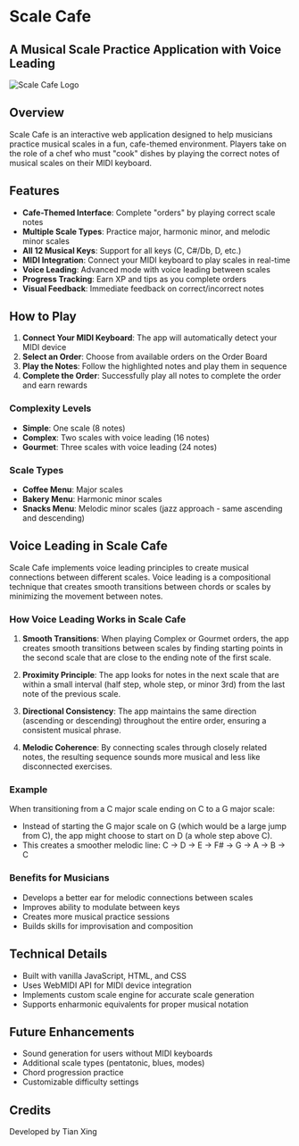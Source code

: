 # Scale Cafe

## A Musical Scale Practice Application with Voice Leading

![Scale Cafe Logo](https://img.shields.io/badge/🎵-Scale%20Cafe-orange)

## Overview

Scale Cafe is an interactive web application designed to help musicians practice musical scales in a fun, cafe-themed environment. Players take on the role of a chef who must "cook" dishes by playing the correct notes of musical scales on their MIDI keyboard.

## Features

- **Cafe-Themed Interface**: Complete "orders" by playing correct scale notes
- **Multiple Scale Types**: Practice major, harmonic minor, and melodic minor scales
- **All 12 Musical Keys**: Support for all keys (C, C#/Db, D, etc.)
- **MIDI Integration**: Connect your MIDI keyboard to play scales in real-time
- **Voice Leading**: Advanced mode with voice leading between scales
- **Progress Tracking**: Earn XP and tips as you complete orders
- **Visual Feedback**: Immediate feedback on correct/incorrect notes

## How to Play

1. **Connect Your MIDI Keyboard**: The app will automatically detect your MIDI device
2. **Select an Order**: Choose from available orders on the Order Board
3. **Play the Notes**: Follow the highlighted notes and play them in sequence
4. **Complete the Order**: Successfully play all notes to complete the order and earn rewards

### Complexity Levels

- **Simple**: One scale (8 notes)
- **Complex**: Two scales with voice leading (16 notes)
- **Gourmet**: Three scales with voice leading (24 notes)

### Scale Types

- **Coffee Menu**: Major scales
- **Bakery Menu**: Harmonic minor scales
- **Snacks Menu**: Melodic minor scales (jazz approach - same ascending and descending)

## Voice Leading in Scale Cafe

Scale Cafe implements voice leading principles to create musical connections between different scales. Voice leading is a compositional technique that creates smooth transitions between chords or scales by minimizing the movement between notes.

### How Voice Leading Works in Scale Cafe

1. **Smooth Transitions**: When playing Complex or Gourmet orders, the app creates smooth transitions between scales by finding starting points in the second scale that are close to the ending note of the first scale.

2. **Proximity Principle**: The app looks for notes in the next scale that are within a small interval (half step, whole step, or minor 3rd) from the last note of the previous scale.

3. **Directional Consistency**: The app maintains the same direction (ascending or descending) throughout the entire order, ensuring a consistent musical phrase.

4. **Melodic Coherence**: By connecting scales through closely related notes, the resulting sequence sounds more musical and less like disconnected exercises.

### Example

When transitioning from a C major scale ending on C to a G major scale:

- Instead of starting the G major scale on G (which would be a large jump from C), the app might choose to start on D (a whole step above C).
- This creates a smoother melodic line: C → D → E → F# → G → A → B → C

### Benefits for Musicians

- Develops a better ear for melodic connections between scales
- Improves ability to modulate between keys
- Creates more musical practice sessions
- Builds skills for improvisation and composition

## Technical Details

- Built with vanilla JavaScript, HTML, and CSS
- Uses WebMIDI API for MIDI device integration
- Implements custom scale engine for accurate scale generation
- Supports enharmonic equivalents for proper musical notation

## Future Enhancements

- Sound generation for users without MIDI keyboards
- Additional scale types (pentatonic, blues, modes)
- Chord progression practice
- Customizable difficulty settings

## Credits

Developed by Tian Xing
